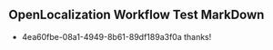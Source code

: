 ## OpenLocalization Workflow Test MarkDown
* 4ea60fbe-08a1-4949-8b61-89df189a3f0a thanks!

<!--HONumber=Jul16_HO2-->


